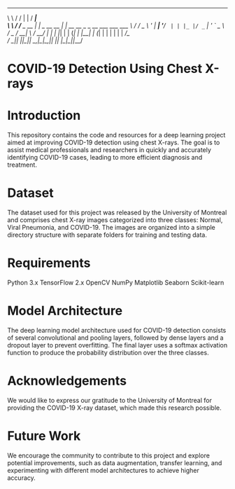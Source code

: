  __      __        _              _____                           
 \ \    / /       | |            / ____|                          
  \ \  / /__ _ __ | |_ _ __ __ _| |  __  __ _ _ __ ___   ___  ___ 
   \ \/ / _ \ '_ \| __| '__/ _` | | |_ |/ _` | '_ ` _ \ / _ \/ __|
    \  /  __/ | | | |_| | | (_| | |__| | (_| | | | | | |  __/\__ \
     \/ \___|_| |_|\__|_|  \__,_|\_____|\__,_|_| |_| |_|\___||___/


# COVID-19 Detection Using Chest X-rays

# Introduction
This repository contains the code and resources for a deep learning project aimed at improving COVID-19 detection using chest X-rays. The goal is to assist medical professionals and researchers in quickly and accurately identifying COVID-19 cases, leading to more efficient diagnosis and treatment.

# Dataset
The dataset used for this project was released by the University of Montreal and comprises chest X-ray images categorized into three classes: Normal, Viral Pneumonia, and COVID-19. The images are organized into a simple directory structure with separate folders for training and testing data.

# Requirements
Python 3.x
TensorFlow 2.x
OpenCV
NumPy
Matplotlib
Seaborn
Scikit-learn

# Model Architecture
The deep learning model architecture used for COVID-19 detection consists of several convolutional and pooling layers, followed by dense layers and a dropout layer to prevent overfitting. The final layer uses a softmax activation function to produce the probability distribution over the three classes.

# Acknowledgements
We would like to express our gratitude to the University of Montreal for providing the COVID-19 X-ray dataset, which made this research possible.

# Future Work
We encourage the community to contribute to this project and explore potential improvements, such as data augmentation, transfer learning, and experimenting with different model architectures to achieve higher accuracy.
